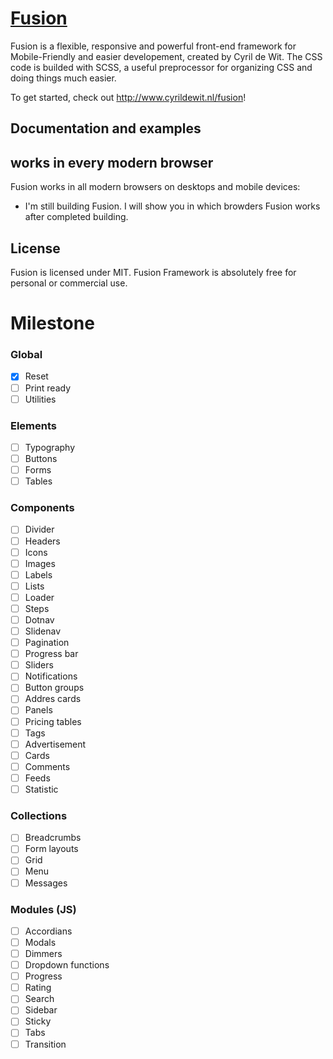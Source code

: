 # [Fusion](http://www.cyrildewit.nl/fusion)

Fusion is a flexible, responsive and powerful front-end framework for Mobile-Friendly and easier developement, created by Cyril de Wit. The CSS code is builded with SCSS, a useful preprocessor for organizing CSS and doing things much easier.

To get started, check out <http://www.cyrildewit.nl/fusion>!

## Documentation and examples



## works in every modern browser

Fusion works in all modern browsers on desktops and mobile devices:

- I'm still building Fusion. I will show you in which browders Fusion works after completed building.

## License

Fusion is licensed under MIT. Fusion Framework is absolutely free for personal or commercial use.

# Milestone

### Global

* [X] Reset
* [ ] Print ready
* [ ] Utilities

### Elements

* [ ] Typography
* [ ] Buttons
* [ ] Forms
* [ ] Tables

### Components

* [ ] Divider
* [ ] Headers
* [ ] Icons
* [ ] Images
* [ ] Labels
* [ ] Lists
* [ ] Loader
* [ ] Steps
* [ ] Dotnav
* [ ] Slidenav
* [ ] Pagination
* [ ] Progress bar
* [ ] Sliders
* [ ] Notifications
* [ ] Button groups
* [ ] Addres cards
* [ ] Panels
* [ ] Pricing tables
* [ ] Tags
* [ ] Advertisement
* [ ] Cards
* [ ] Comments
* [ ] Feeds
* [ ] Statistic

### Collections

* [ ] Breadcrumbs
* [ ] Form layouts
* [ ] Grid
* [ ] Menu
* [ ] Messages

### Modules (JS)

* [ ] Accordians
* [ ] Modals
* [ ] Dimmers
* [ ] Dropdown functions
* [ ] Progress
* [ ] Rating
* [ ] Search
* [ ] Sidebar
* [ ] Sticky
* [ ] Tabs
* [ ] Transition
